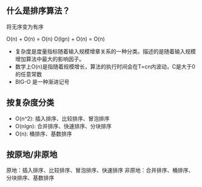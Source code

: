 ## 什么是排序算法？
将无序变为有序

O(n) + O(n) = O(n)
O(lgn) + O(n) = O(n)

+ 复杂度是度量指标随着输入规模增章关系的一种分类。描述的是随着输入规模增加算法中最大的影响因子。
+ 数学上O(n)是指随着规模增长，算法的执行时间会在T=cn内波动，C是大于0的任意常数
+ BIG-O 是一种渐进记号

## 按复杂度分类
+ O(n^2): 插入排序、比较排序、冒泡排序
+ O(nlgn): 合并排序、快速排序、分块排序
+ O(n): 桶排序、基数排序

## 按原地/非原地
原地：插入排序、比较排序、冒泡排序、快速排序
非原地：合并排序、桶排序、分块排序、基数排序